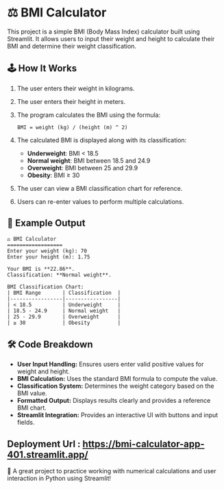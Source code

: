 # ⚖️ BMI Calculator

This project is a simple BMI (Body Mass Index) calculator built using Streamlit. It allows users to input their weight and height to calculate their BMI and determine their weight classification.

## 🕹️ How It Works

1. The user enters their weight in kilograms.
2. The user enters their height in meters.
3. The program calculates the BMI using the formula:
   
   ```
   BMI = weight (kg) / (height (m) ^ 2)
   ```
   
4. The calculated BMI is displayed along with its classification:
   - **Underweight**: BMI < 18.5
   - **Normal weight**: BMI between 18.5 and 24.9
   - **Overweight**: BMI between 25 and 29.9
   - **Obesity**: BMI ≥ 30
5. The user can view a BMI classification chart for reference.
6. Users can re-enter values to perform multiple calculations.

## 📌 Example Output

```
⚖️ BMI Calculator
==================
Enter your weight (kg): 70
Enter your height (m): 1.75

Your BMI is **22.86**.
Classification: **Normal weight**.

BMI Classification Chart:
| BMI Range       | Classification  |
|-----------------|-----------------|
| < 18.5          | Underweight     |
| 18.5 - 24.9     | Normal weight   |
| 25 - 29.9       | Overweight      |
| ≥ 30            | Obesity         |
```

## 🛠️ Code Breakdown

- **User Input Handling:** Ensures users enter valid positive values for weight and height.
- **BMI Calculation:** Uses the standard BMI formula to compute the value.
- **Classification System:** Determines the weight category based on the BMI value.
- **Formatted Output:** Displays results clearly and provides a reference BMI chart.
- **Streamlit Integration:** Provides an interactive UI with buttons and input fields.

## Deployment Url : https://bmi-calculator-app-401.streamlit.app/

🎉 A great project to practice working with numerical calculations and user interaction in Python using Streamlit!

